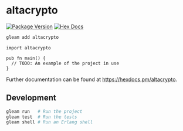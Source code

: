# altacrypto

[![Package Version](https://img.shields.io/hexpm/v/altacrypto)](https://hex.pm/packages/altacrypto)
[![Hex Docs](https://img.shields.io/badge/hex-docs-ffaff3)](https://hexdocs.pm/altacrypto/)

```sh
gleam add altacrypto
```
```gleam
import altacrypto

pub fn main() {
  // TODO: An example of the project in use
}
```

Further documentation can be found at <https://hexdocs.pm/altacrypto>.

## Development

```sh
gleam run   # Run the project
gleam test  # Run the tests
gleam shell # Run an Erlang shell
```
